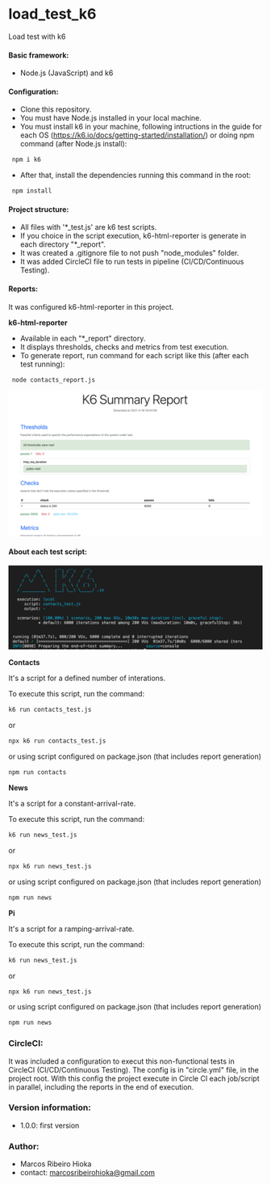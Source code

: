 # load_test_k6
Load test with k6

#### Basic framework: 
- Node.js (JavaScript) and k6

#### Configuration: 
- Clone this repository.
- You must have Node.js installed in your local machine. 
- You must install k6 in your machine, following intructions in the guide for each OS (https://k6.io/docs/getting-started/installation/) or doing npm command (after Node.js install):
```sh
 npm i k6
```
- After that, install the dependencies running this command in the root: 
```sh
 npm install
```
#### Project structure:
- All files with '*_test.js' are k6 test scripts.
- If you choice in the script execution, k6-html-reporter is generate in each directory "*_report".
- It was created a .gitignore file to not push "node_modules" folder.
- It was added CircleCI file to run tests in pipeline (CI/CD/Continuous Testing).

#### Reports:
It was configured k6-html-reporter in this project.

**k6-html-reporter**
- Available in each "*_report" directory.
- It displays thresholds, checks and metrics from test execution.
- To generate report, run command for each script like this (after each test running):
```sh
 node contacts_report.js
```

![N|k6-html-reporter](https://github.com/marcoshioka/load_test_k6/blob/main/report.png)

#### About each test script:
![N|k6-html-reporter](https://github.com/marcoshioka/load_test_k6/blob/main/execution.png)

**Contacts**

It's a script for a defined number of interations. 

To execute this script, run the command:
```sh
k6 run contacts_test.js
```
or 
```sh
npx k6 run contacts_test.js
```
or using script configured on package.json (that includes report generation)
```sh
npm run contacts
```
**News**

It's a script for a constant-arrival-rate. 

To execute this script, run the command:
```sh
k6 run news_test.js
```
or 
```sh
npx k6 run news_test.js
```
or using script configured on package.json  (that includes report generation)
```sh
npm run news
```
**Pi**

It's a script for a ramping-arrival-rate. 

To execute this script, run the command:
```sh
k6 run news_test.js
```
or 
```sh
npx k6 run news_test.js
```
or using script configured on package.json  (that includes report generation)
```sh
npm run news
```

### CircleCI: 
It was included a configuration to execut this non-functional tests in CircleCI (CI/CD/Continuous Testing). The config is in "circle.yml" file, in the project root. With this config the project execute in Circle CI each job/script in parallel, including the reports in the end of execution.

### Version information:
- 1.0.0: first version

### Author:
- Marcos Ribeiro Hioka
- contact: marcosribeirohioka@gmail.com